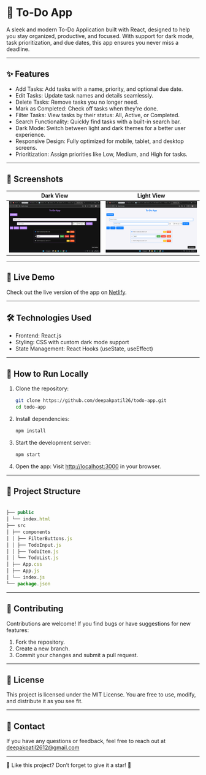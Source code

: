 # 🌟 To-Do App

A sleek and modern To-Do Application built with React, designed to help you stay organized, productive, and focused. With support for dark mode, task prioritization, and due dates, this app ensures you never miss a deadline.

---

## ✨ Features

- Add Tasks: Add tasks with a name, priority, and optional due date.
- Edit Tasks: Update task names and details seamlessly.
- Delete Tasks: Remove tasks you no longer need.
- Mark as Completed: Check off tasks when they're done.
- Filter Tasks: View tasks by their status: All, Active, or Completed.
- Search Functionality: Quickly find tasks with a built-in search bar.
- Dark Mode: Switch between light and dark themes for a better user experience.
- Responsive Design: Fully optimized for mobile, tablet, and desktop screens.
- Prioritization: Assign priorities like Low, Medium, and High for tasks.

---

## 📸 Screenshots

|                         Dark View                         |                         Light View                          |
| :-------------------------------------------------------: | :---------------------------------------------------------: |
| ![Dark Mode Screenshot](public/images/todo_dark_mode.png) | ![Light Mode Screenshot](public/images/todo_light_mode.png) |

---

## 🚀 Live Demo

Check out the live version of the app on [Netlify](https://react-todo-app-345.netlify.app/).

---

## 🛠️ Technologies Used

- Frontend: React.js
- Styling: CSS with custom dark mode support
- State Management: React Hooks (useState, useEffect)

---

## 📖 How to Run Locally

1. Clone the repository:

   ```bash
   git clone https://github.com/deepakpatil26/todo-app.git
   cd todo-app
   ```

2. Install dependencies:

   ```bash
   npm install
   ```

3. Start the development server:

   ```bash
   npm start
   ```

4. Open the app: Visit [http://localhost:3000](http://localhost:3000) in your browser.

---

## 📂 Project Structure

```javascript

├── public
│ └── index.html
├── src
│ ├── components
│ │ ├── FilterButtons.js
│ │ ├── TodoInput.js
│ │ ├── TodoItem.js
│ │ └── TodoList.js
│ ├── App.css
│ ├── App.js
│ └── index.js
└── package.json
```

---

## 🌈 Contributing

Contributions are welcome! If you find bugs or have suggestions for new features:

1. Fork the repository.
2. Create a new branch.
3. Commit your changes and submit a pull request.

---

## 📝 License

This project is licensed under the MIT License. You are free to use, modify, and distribute it as you see fit.

---

## 📧 Contact

If you have any questions or feedback, feel free to reach out at [deepakpatil2612@gmail.com](mailto:deepakpatil2612@gmail.com)

---

🌟 Like this project? Don’t forget to give it a star! 🌟
